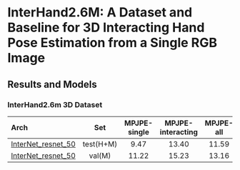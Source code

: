 # InterHand2.6M: A Dataset and Baseline for 3D Interacting Hand Pose Estimation from a Single RGB Image

## Results and Models

### InterHand2.6m 3D Dataset

| Arch                             |    Set    | MPJPE-single | MPJPE-interacting | MPJPE-all | MRRPE | APh  |               ckpt               |               log               |               Details and Download                |
| :------------------------------- | :-------: | :----------: | :---------------: | :-------: | :---: | :--: | :------------------------------: | :-----------------------------: | :-----------------------------------------------: |
| [InterNet_resnet_50](/configs/hand/3d_kpt_sview_rgb_img/internet/interhand3d/res50_interhand3d_all_256x256.py) | test(H+M) |     9.47     |       13.40       |   11.59   | 29.28 | 0.99 | [ckpt](https://download.openmmlab.com/mmpose/hand3d/internet/res50_intehand3dv1.0_all_256x256-42b7f2ac_20210702.pth) | [log](https://download.openmmlab.com/mmpose/hand3d/internet/res50_intehand3dv1.0_all_256x256_20210702.log.json) | [internet_interhand3d.md](./interhand3d/internet_interhand3d.md) |
| [InterNet_resnet_50](/configs/hand/3d_kpt_sview_rgb_img/internet/interhand3d/res50_interhand3d_all_256x256.py) |  val(M)   |    11.22     |       15.23       |   13.16   | 31.73 | 0.98 | [ckpt](https://download.openmmlab.com/mmpose/hand3d/internet/res50_intehand3dv1.0_all_256x256-42b7f2ac_20210702.pth) | [log](https://download.openmmlab.com/mmpose/hand3d/internet/res50_intehand3dv1.0_all_256x256_20210702.log.json) | [internet_interhand3d.md](./interhand3d/internet_interhand3d.md) |
